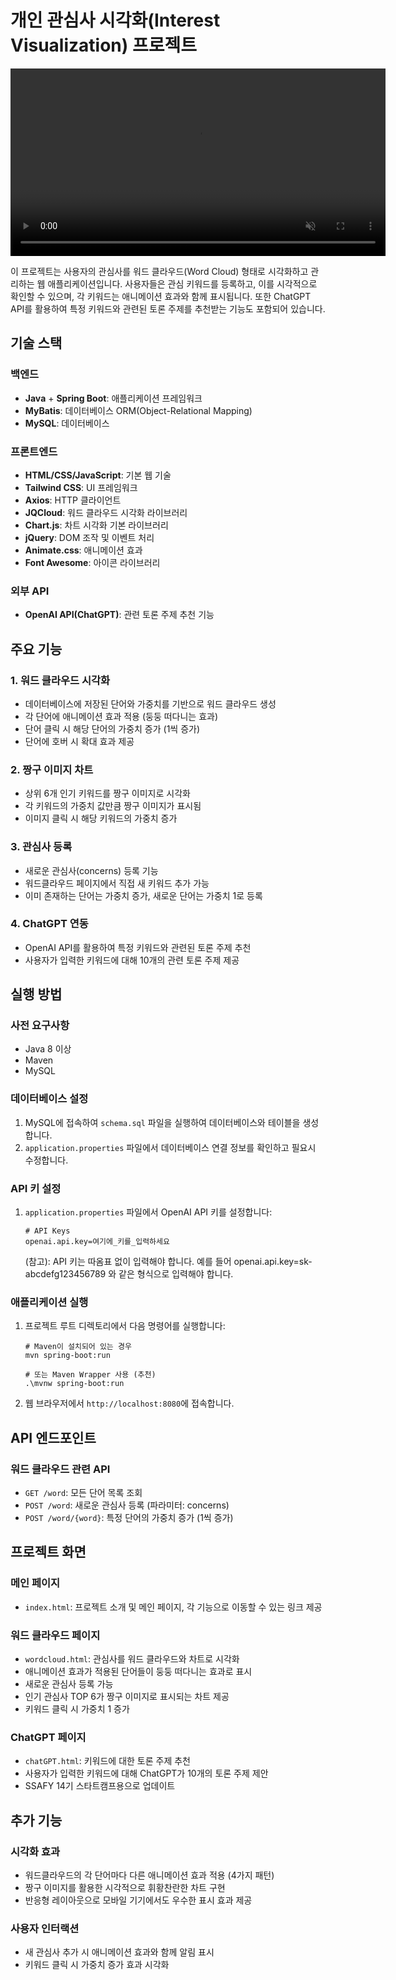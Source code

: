 # 개인 관심사 시각화(Interest Visualization) 프로젝트

<video src="https://github.com/user-attachments/assets/72f2b481-07f7-4065-a7fa-af8ff5a1627e" autoplay loop muted playsinline width="600"></video>

이 프로젝트는 사용자의 관심사를 워드 클라우드(Word Cloud) 형태로 시각화하고 관리하는 웹 애플리케이션입니다. 사용자들은 관심 키워드를 등록하고, 이를 시각적으로 확인할 수 있으며, 각 키워드는 애니메이션 효과와 함께 표시됩니다. 또한 ChatGPT API를 활용하여 특정 키워드와 관련된 토론 주제를 추천받는 기능도 포함되어 있습니다.

## 기술 스택

### 백엔드
- **Java** + **Spring Boot**: 애플리케이션 프레임워크
- **MyBatis**: 데이터베이스 ORM(Object-Relational Mapping)
- **MySQL**: 데이터베이스

### 프론트엔드
- **HTML/CSS/JavaScript**: 기본 웹 기술
- **Tailwind CSS**: UI 프레임워크
- **Axios**: HTTP 클라이언트
- **JQCloud**: 워드 클라우드 시각화 라이브러리
- **Chart.js**: 차트 시각화 기본 라이브러리
- **jQuery**: DOM 조작 및 이벤트 처리
- **Animate.css**: 애니메이션 효과
- **Font Awesome**: 아이콘 라이브러리

### 외부 API
- **OpenAI API(ChatGPT)**: 관련 토론 주제 추천 기능

## 주요 기능

### 1. 워드 클라우드 시각화
- 데이터베이스에 저장된 단어와 가중치를 기반으로 워드 클라우드 생성
- 각 단어에 애니메이션 효과 적용 (둥둥 떠다니는 효과)
- 단어 클릭 시 해당 단어의 가중치 증가 (1씩 증가)
- 단어에 호버 시 확대 효과 제공

### 2. 짱구 이미지 차트
- 상위 6개 인기 키워드를 짱구 이미지로 시각화
- 각 키워드의 가중치 값만큼 짱구 이미지가 표시됨
- 이미지 클릭 시 해당 키워드의 가중치 증가

### 3. 관심사 등록
- 새로운 관심사(concerns) 등록 기능
- 워드클라우드 페이지에서 직접 새 키워드 추가 가능
- 이미 존재하는 단어는 가중치 증가, 새로운 단어는 가중치 1로 등록

### 4. ChatGPT 연동
- OpenAI API를 활용하여 특정 키워드와 관련된 토론 주제 추천
- 사용자가 입력한 키워드에 대해 10개의 관련 토론 주제 제공

## 실행 방법

### 사전 요구사항
- Java 8 이상
- Maven
- MySQL

### 데이터베이스 설정
1. MySQL에 접속하여 `schema.sql` 파일을 실행하여 데이터베이스와 테이블을 생성합니다.
2. `application.properties` 파일에서 데이터베이스 연결 정보를 확인하고 필요시 수정합니다.

### API 키 설정
1. `application.properties` 파일에서 OpenAI API 키를 설정합니다:
   ```properties
   # API Keys
   openai.api.key=여기에_키를_입력하세요
   ```
   (참고): API 키는 따옴표 없이 입력해야 합니다. 예를 들어 openai.api.key=sk-abcdefg123456789 와 같은 형식으로 입력해야 합니다.

### 애플리케이션 실행
1. 프로젝트 루트 디렉토리에서 다음 명령어를 실행합니다:
   ```
   # Maven이 설치되어 있는 경우
   mvn spring-boot:run
   
   # 또는 Maven Wrapper 사용 (추천)
   .\mvnw spring-boot:run
   ```
2. 웹 브라우저에서 `http://localhost:8080`에 접속합니다.

## API 엔드포인트

### 워드 클라우드 관련 API
- `GET /word`: 모든 단어 목록 조회
- `POST /word`: 새로운 관심사 등록 (파라미터: concerns)
- `POST /word/{word}`: 특정 단어의 가중치 증가 (1씩 증가)

## 프로젝트 화면

### 메인 페이지
- `index.html`: 프로젝트 소개 및 메인 페이지, 각 기능으로 이동할 수 있는 링크 제공

### 워드 클라우드 페이지
- `wordcloud.html`: 관심사를 워드 클라우드와 차트로 시각화
- 애니메이션 효과가 적용된 단어들이 둥둥 떠다니는 효과로 표시
- 새로운 관심사 등록 가능
- 인기 관심사 TOP 6가 짱구 이미지로 표시되는 차트 제공
- 키워드 클릭 시 가중치 1 증가

### ChatGPT 페이지
- `chatGPT.html`: 키워드에 대한 토론 주제 추천
- 사용자가 입력한 키워드에 대해 ChatGPT가 10개의 토론 주제 제안
- SSAFY 14기 스타트캠프용으로 업데이트

## 추가 기능

### 시각화 효과
- 워드클라우드의 각 단어마다 다른 애니메이션 효과 적용 (4가지 패턴)
- 짱구 이미지를 활용한 시각적으로 휘황찬란한 차트 구현
- 반응형 레이아웃으로 모바일 기기에서도 우수한 표시 효과 제공

### 사용자 인터랙션
- 새 관심사 추가 시 애니메이션 효과와 함께 알림 표시
- 키워드 클릭 시 가중치 증가 효과 시각화
